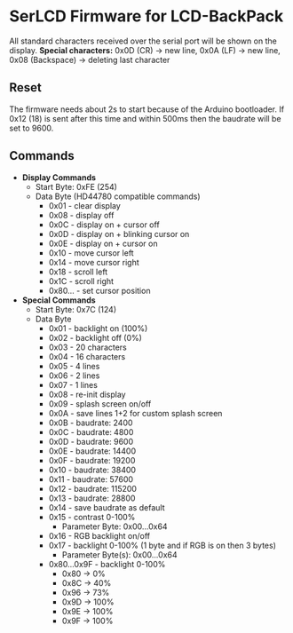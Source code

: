 # SerLCD Firmware for LCD-BackPack

All standard characters received over the serial port will be shown on the display.
**Special characters:**
0x0D (CR) -> new line, 
0x0A (LF) -> new line, 
0x08 (Backspace) -> deleting last character

## Reset
The firmware needs about 2s to start because of the Arduino bootloader.
If 0x12 (18) is sent after this time and within 500ms then the baudrate will be set to 9600.

## Commands
* **Display Commands**
    * Start Byte: 0xFE (254)
    * Data Byte (HD44780 compatible commands)
        * 0x01 - clear display
        * 0x08 - display off
        * 0x0C - display on + cursor off
        * 0x0D - display on + blinking cursor on
        * 0x0E - display on + cursor on
        * 0x10 - move cursor left
        * 0x14 - move cursor right
        * 0x18 - scroll left
        * 0x1C - scroll right
        * 0x80... - set cursor position
* **Special Commands**
    * Start Byte: 0x7C (124)
    * Data Byte
        * 0x01 - backlight on (100%)
        * 0x02 - backlight off (0%)
        * 0x03 - 20 characters
        * 0x04 - 16 characters
        * 0x05 - 4 lines
        * 0x06 - 2 lines
        * 0x07 - 1 lines
        * 0x08 - re-init display
        * 0x09 - splash screen on/off
        * 0x0A - save lines 1+2 for custom splash screen
        * 0x0B - baudrate:   2400
        * 0x0C - baudrate:   4800
        * 0x0D - baudrate:   9600
        * 0x0E - baudrate:  14400
        * 0x0F - baudrate:  19200
        * 0x10 - baudrate:  38400
        * 0x11 - baudrate:  57600
        * 0x12 - baudrate: 115200
        * 0x13 - baudrate:  28800
        * 0x14 - save baudrate as default
        * 0x15 - contrast 0-100%
            * Parameter Byte: 0x00...0x64
        * 0x16 - RGB backlight on/off
        * 0x17 - backlight 0-100% (1 byte and if RGB is on then 3 bytes)
            * Parameter Byte(s): 0x00...0x64
        * 0x80...0x9F - backlight 0-100%
            * 0x80 -> 0%
            * 0x8C -> 40%
            * 0x96 -> 73%
            * 0x9D -> 100%
            * 0x9E -> 100%
            * 0x9F -> 100%
